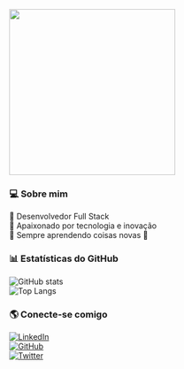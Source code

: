 <img src="https://drive.google.com/uc?export=view&id=11yhBVXXo4TyO6zpue-Zl1pCUtUPclq7t" width="300">


### 💻 Sobre mim
🔹 Desenvolvedor Full Stack  
🔹 Apaixonado por tecnologia e inovação  
🔹 Sempre aprendendo coisas novas 🚀  

### 📊 Estatísticas do GitHub  
![GitHub stats](https://github-readme-stats.vercel.app/api?username=ItalowOliveira&show_icons=true&theme=radical)  
![Top Langs](https://github-readme-stats.vercel.app/api/top-langs/?username=ItalowOliveira&layout=compact&theme=radical)

### 🌎 Conecte-se comigo  
[![LinkedIn](https://img.shields.io/badge/-LinkedIn-blue?style=flat&logo=LinkedIn&logoColor=white)](https://www.linkedin.com/in/ItalowOliveira)  
[![GitHub](https://img.shields.io/badge/-GitHub-black?style=flat&logo=GitHub&logoColor=white)](https://github.com/ItalowOliveira)  
[![Twitter](https://img.shields.io/badge/-Twitter-blue?style=flat&logo=Twitter&logoColor=white)](https://twitter.com/ItalowOliveira)  

